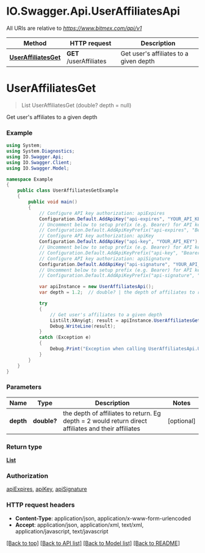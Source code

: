 # IO.Swagger.Api.UserAffiliatesApi

All URIs are relative to *https://www.bitmex.com/api/v1*

Method | HTTP request | Description
------------- | ------------- | -------------
[**UserAffiliatesGet**](UserAffiliatesApi.md#useraffiliatesget) | **GET** /userAffiliates | Get user&#39;s affiliates to a given depth


<a name="useraffiliatesget"></a>
# **UserAffiliatesGet**
> List<XAny> UserAffiliatesGet (double? depth = null)

Get user's affiliates to a given depth

### Example
```csharp
using System;
using System.Diagnostics;
using IO.Swagger.Api;
using IO.Swagger.Client;
using IO.Swagger.Model;

namespace Example
{
    public class UserAffiliatesGetExample
    {
        public void main()
        {
            // Configure API key authorization: apiExpires
            Configuration.Default.AddApiKey("api-expires", "YOUR_API_KEY");
            // Uncomment below to setup prefix (e.g. Bearer) for API key, if needed
            // Configuration.Default.AddApiKeyPrefix("api-expires", "Bearer");
            // Configure API key authorization: apiKey
            Configuration.Default.AddApiKey("api-key", "YOUR_API_KEY");
            // Uncomment below to setup prefix (e.g. Bearer) for API key, if needed
            // Configuration.Default.AddApiKeyPrefix("api-key", "Bearer");
            // Configure API key authorization: apiSignature
            Configuration.Default.AddApiKey("api-signature", "YOUR_API_KEY");
            // Uncomment below to setup prefix (e.g. Bearer) for API key, if needed
            // Configuration.Default.AddApiKeyPrefix("api-signature", "Bearer");

            var apiInstance = new UserAffiliatesApi();
            var depth = 1.2;  // double? | the depth of affiliates to return. Eg depth = 2 would return direct affiliates and their affiliates (optional) 

            try
            {
                // Get user's affiliates to a given depth
                List&lt;XAny&gt; result = apiInstance.UserAffiliatesGet(depth);
                Debug.WriteLine(result);
            }
            catch (Exception e)
            {
                Debug.Print("Exception when calling UserAffiliatesApi.UserAffiliatesGet: " + e.Message );
            }
        }
    }
}
```

### Parameters

Name | Type | Description  | Notes
------------- | ------------- | ------------- | -------------
 **depth** | **double?**| the depth of affiliates to return. Eg depth &#x3D; 2 would return direct affiliates and their affiliates | [optional] 

### Return type

[**List<XAny>**](XAny.md)

### Authorization

[apiExpires](../README.md#apiExpires), [apiKey](../README.md#apiKey), [apiSignature](../README.md#apiSignature)

### HTTP request headers

 - **Content-Type**: application/json, application/x-www-form-urlencoded
 - **Accept**: application/json, application/xml, text/xml, application/javascript, text/javascript

[[Back to top]](#) [[Back to API list]](../README.md#documentation-for-api-endpoints) [[Back to Model list]](../README.md#documentation-for-models) [[Back to README]](../README.md)

